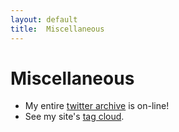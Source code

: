 ```yaml
---
layout: default
title:  Miscellaneous
---
```

# Miscellaneous

- My entire [twitter archive](/twitter/) is on-line!
- See my site's [tag cloud](/cloud/).